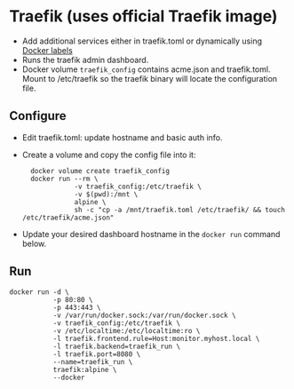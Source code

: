 # Traefik (uses official Traefik image)

* Add additional services either in traefik.toml or dynamically using
  [Docker labels](https://docs.traefik.io/user-guide/docker-and-lets-encrypt/#labels)
* Runs the traefik admin dashboard.
* Docker volume `traefik_config` contains acme.json and traefik.toml. Mount to
  /etc/traefik so the traefik binary will locate the configuration file.

## Configure

* Edit traefik.toml: update hostname and basic auth info.
* Create a volume and copy the config file into it:

        docker volume create traefik_config
        docker run --rm \
                   -v traefik_config:/etc/traefik \
                   -v $(pwd):/mnt \
                   alpine \
                   sh -c "cp -a /mnt/traefik.toml /etc/traefik/ && touch /etc/traefik/acme.json"

* Update your desired dashboard hostname in the `docker run` command below.

## Run

    docker run -d \
               -p 80:80 \
               -p 443:443 \
               -v /var/run/docker.sock:/var/run/docker.sock \
               -v traefik_config:/etc/traefik \
               -v /etc/localtime:/etc/localtime:ro \
               -l traefik.frontend.rule=Host:monitor.myhost.local \
               -l traefik.backend=traefik_run \
               -l traefik.port=8080 \
               --name=traefik_run \
               traefik:alpine \
               --docker

